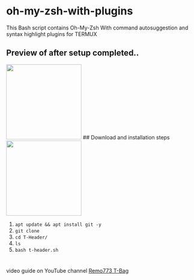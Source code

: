 # oh-my-zsh-with-plugins
This Bash script contains Oh-My-Zsh With command autosuggestion and syntax highlight plugins for TERMUX
## Preview of after setup completed..
<img src="https://user-imahttps://user-images.githubusercontent.com/28594846/42722128-38ffd206-8764-11e8-8439-9298b2d1580c.jpeg" width="200" hight="220">
## Download and installation steps
<img src="https://user-images.githubusercontent.com/28594846/42721978-6b90278c-8761-11e8-97f2-eca4f86e837f.jpeg" width="200" hight="220">


1. `apt update && apt install git -y`
2. `git clone   `
3. `cd T-Header/`
4. `ls`
5. `bash t-header.sh`
#
video guide on YouTube channel [Remo773 T-Bag](https://)
